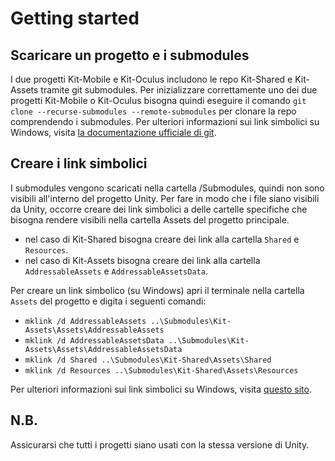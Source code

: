 # Getting started

## Scaricare un progetto e i submodules

I due progetti Kit-Mobile e Kit-Oculus includono le repo Kit-Shared e Kit-Assets tramite git submodules.
Per inizializzare correttamente uno dei due progetti Kit-Mobile o Kit-Oculus bisogna quindi eseguire
il comando `git clone --recurse-submodules --remote-submodules` per clonare la repo comprendendo i submodules.
Per ulteriori informazioni sui link simbolici su Windows, visita
[la documentazione ufficiale di git](https://git-scm.com/book/en/v2/Git-Tools-Submodules).

## Creare i link simbolici

I submodules vengono scaricati nella cartella /Submodules, quindi non sono visibili all'interno del progetto Unity.
Per fare in modo che i file siano visibili da Unity, occorre creare dei link simbolici a delle cartelle
specifiche che bisogna rendere visibili nella cartella Assets del progetto principale.

- nel caso di Kit-Shared bisogna creare dei link alla cartella `Shared` e `Resources`.
- nel caso di Kit-Assets bisogna creare dei link alla cartella `AddressableAssets` e `AddressableAssetsData`.

Per creare un link simbolico (su Windows) apri il terminale nella cartella `Assets` del progetto e digita i seguenti comandi:

- `mklink /d AddressableAssets ..\Submodules\Kit-Assets\Assets\AddressableAssets`
- `mklink /d AddressableAssetsData ..\Submodules\Kit-Assets\Assets\AddressableAssetsData`
- `mklink /d Shared ..\Submodules\Kit-Shared\Assets\Shared`
- `mklink /d Resources ..\Submodules\Kit-Shared\Assets\Resources`

Per ulteriori informazioni sui link simbolici su Windows, visita
[questo sito](https://docs.microsoft.com/it-it/windows-server/administration/windows-commands/mklink).

## N.B.

Assicurarsi che tutti i progetti siano usati con la stessa versione di Unity.
